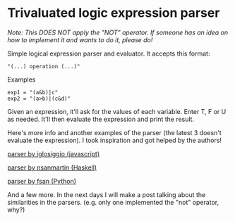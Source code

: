 # Trivaluated logic expression parser

*Note: This DOES NOT apply the "NOT" operator. If someone has an idea on how to implement it and wants to do it, please do!*


Simple logical expression parser and evaluator. It accepts this format:

```text
"(...) operation (...)"
```

Examples
```text
exp1 = "(a&b)|c"
exp2 = "(a>b)|(c&d)"
```

Given an expression, it'll ask for the values of each variable. Enter T, F or U as needed.
It'll then evaluate the expression and print the result.


Here's more info and another examples of the parser (the latest 3 doesn't evaluate the expression). I took inspiration and got helped by the authors!

[parser by iglosiggio (javascript)](https://gist.github.com/iglosiggio/b9f0452123160fe147488bf348047605)

[parser by nsanmartin (Haskell)](https://gist.github.com/nsanmartin/e7edd30d3689a14a0edfa4caab0098e2)

[parser by fsan (Python)](https://tildegit.org/fsan/amor-plastico/src/branch/master/main.py)

And a few more. In the next days I will make a post talking about the similarities in the parsers. (e.g. only one implemented the "not" operator, why?)
